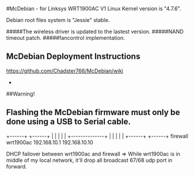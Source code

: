 #McDebian - for Linksys WRT1900AC V1
Linux Kernel version is "4.7.6".

Debian root files system is "Jessie" stable.


#####The wireless driver is updated to the lastest version.
#####NAND timeout patch.
#####fancontrol implementation.



## McDebian Deployment Instructions
https://github.com/Chadster766/McDebian/wiki

-
##Warning!

Flashing the McDebian firmware must only be done using a USB to Serial cable. 
-


  +------+              +------+
  |      |              |      |
  |      +--------------+      |
  |      |              |      |
  +------+              +------+
  firewall              wrt1900ac
192.168.10.1           192.168.10.10

DHCP failover between wrt1900ac and firewall => 
While wrt1900ac is in middle of my local network, 
it'll drop all broadcast 67/68 udp port in forward.
